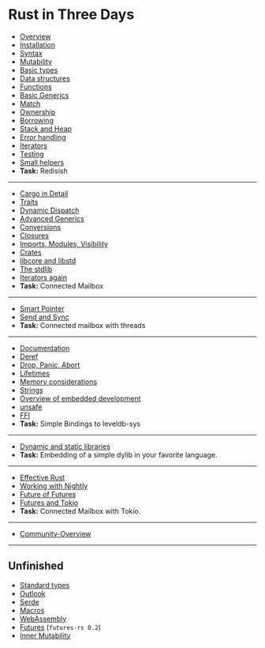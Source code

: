 # Rust in Three Days

* [Overview](../index.html?chapter=overview&locale=en-US)
* [Installation](../index.html?chapter=installation&locale=en-US)
* [Syntax](../index.html?chapter=syntax&locale=en-US)
* [Mutability](../index.html?chapter=mutability&locale=en-US)
* [Basic types](../index.html?chapter=basic-types&locale=en-US)
* [Data structures](../index.html?chapter=data-structures&locale=en-US)
* [Functions](../index.html?chapter=functions&locale=en-US)
* [Basic Generics](../index.html?chapter=generics-basics&locale=en-US)
* [Match](../index.html?chapter=match&locale=en-US)
* [Ownership](../index.html?chapter=ownership&locale=en-US)
* [Borrowing](../index.html?chapter=borrowing&locale=en-US)
* [Stack and Heap](../index.html?chapter=stack-and-heap&locale=en-US)
* [Error handling](../index.html?chapter=error-handling&locale=en-US)
* [Iterators](../index.html?chapter=iterators&locale=en-US)
* [Testing](../index.html?chapter=testing&locale=en-US)
* [Small helpers](../index.html?chapter=little-helpers&locale=en-US)
* **Task:** Redisish

---

* [Cargo in Detail](../index.html?chapter=cargo&locale=en-US)
* [Traits](../index.html?chapter=traits&locale=en-US)
* [Dynamic Dispatch](../index.html?chapter=dynamic-dispatch&locale=en-US)
* [Advanced Generics](../index.html?chapter=advanced-generics-bounds&locale=en-US)
* [Conversions](../index.html?chapter=conversion-patterns&locale=en-US)
* [Closures](../index.html?chapter=closures&locale=en-US)
* [Imports, Modules, Visibility](../index.html?chapter=imports-modules-and-visibility&locale=en-US)
* [Crates](../index.html?chapter=crates&locale=en-US)
* [libcore and libstd](../index.html?chapter=libcore-and-libstd&locale=en-US)
* [The stdlib](../index.html?chapter=std-lib-tour&locale=en-US)
* [Iterators again](../index.html?chapter=iterators-again&locale=en-US)
* **Task:** Connected Mailbox

---

* [Smart Pointer](../index.html?chapter=smart-pointers&locale=en-US)
* [Send and Sync](../index.html?chapter=send-and-sync&locale=en-US)
* **Task:** Connected mailbox with threads

---

* [Documentation](../index.html?chapter=documentation&locale=en-US)
* [Deref](../index.html?chapter=deref-coersions&locale=en-US)
* [Drop, Panic, Abort](../index.html?chapter=drop-panic-abort&locale=en-US)
* [Lifetimes](../index.html?chapter=lifetimes&locale=en-US)
* [Memory considerations](../index.html?chapter=memory-considerations&locale=en-US)
* [Strings](../index.html?chapter=strings&locale=en-US)
* [Overview of embedded development](../index.html?chapter=embedded&locale=en-US)
* [unsafe](../index.html?chapter=unsafe&locale=en-US)
* [FFI](../index.html?chapter=ffi&locale=en-US)
* **Task:** Simple Bindings to leveldb-sys

---

* [Dynamic and static libraries](../index.html?chapter=dynamic-and-static-libs&locale=en-US)
* **Task:** Embedding of a simple dylib in your favorite language.

---

* [Effective Rust](../index.html?chapter=effective-rust&locale=en-US)
* [Working with Nightly](../index.html?chapter=working-with-nightly&locale=en-US)
* [Future of Futures](../index.html?chapter=future-of-futures&locale=en-US)
* [Futures and Tokio](../index.html?chapter=futures-and-tokio&locale=en-US)
* **Task:** Connected Mailbox with Tokio.

---

* [Community-Overview](../index.html?chapter=community-map&locale=en-US)

---

## Unfinished

* [Standard types](../index.html?chapter=standard-types&locale=en-US)
* [Outlook](../index.html?chapter=outlook&locale=en-US)
* [Serde](../index.html?chapter=serde&locale=en-US)
* [Macros](../index.html?chapter=macros)
* [WebAssembly](../index.html?chapter=wasm&locale=en-US)
* [Futures](../index.html?chapter=futures&locale=en-US) (`futures-rs 0.2`)
* [Inner Mutability](../index.html?chapter=inner-mutability&locale=en-US)

